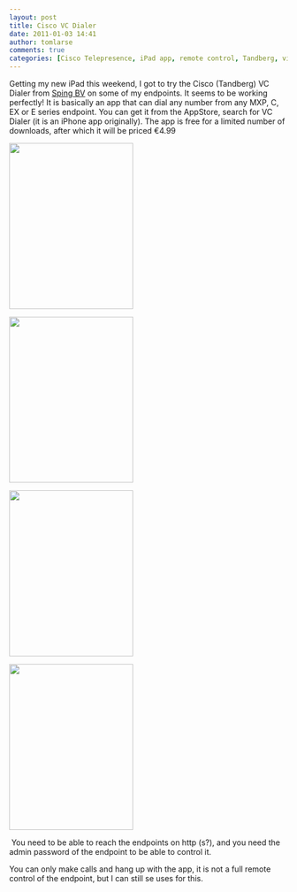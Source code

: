 ```yaml
---
layout: post
title: Cisco VC Dialer
date: 2011-01-03 14:41
author: tomlarse
comments: true
categories: [Cisco Telepresence, iPad app, remote control, Tandberg, video conferencing]
---
```

Getting my new iPad this weekend, I got to try the Cisco (Tandberg) VC Dialer from <a href="http://www.visionsconnected.com/vcdialer" target="_blank">Sping BV</a> on some of my endpoints. It seems to be working perfectly! It is basically an app that can dial any number from any MXP, C, EX or E series endpoint. You can get it from the AppStore, search for VC Dialer (it is an iPhone app originally). The app is free for a limited number of downloads, after which it will be priced €4.99
<div class="mceTemp">

<a href="http://codesalot.files.wordpress.com/2011/01/20110103-135228.jpg"><img class="size-medium wp-image-224" title="Dialer screen" src="http://www.codesalot.com/wp-content/uploads/2011/01/20110103-135228-224x300.jpg" alt="" width="224" height="300" /></a>

<a href="http://codesalot.files.wordpress.com/2011/01/20110103-140437.jpg"><img class="size-medium wp-image-232" title="Last calls" src="http://www.codesalot.com/wp-content/uploads/2011/01/20110103-140437-224x300.jpg" alt="" width="224" height="300" /></a>

<div class="mceTemp">

<a href="http://codesalot.files.wordpress.com/2011/01/20110103-135255.jpg"><img class="size-medium wp-image-225 " title="Choose endpoint" src="http://www.codesalot.com/wp-content/uploads/2011/01/20110103-135255-224x300.jpg" alt="" width="224" height="300" /></a>

<a href="http://codesalot.files.wordpress.com/2011/01/20110103-140058.jpg"><img class="size-medium wp-image-230" title="Add endpoint" src="http://www.codesalot.com/wp-content/uploads/2011/01/20110103-140058-224x300.jpg" alt="" width="224" height="300" /></a>

 You need to be able to reach the endpoints on http (s?), and you need the admin password of the endpoint to be able to control it.

You can only make calls and hang up with the app, it is not a full remote control of the endpoint, but I can still se uses for this. 

</div>
</div>
